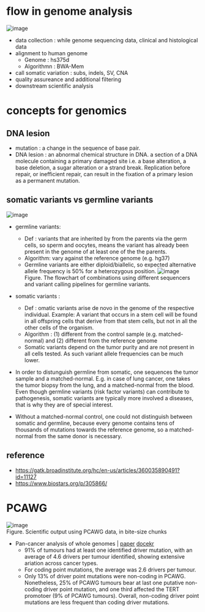 # flow in genome analysis
![image](https://user-images.githubusercontent.com/48517782/131243597-52de4494-f280-471d-8a0b-ac72d2eed6c9.png)
- data collection : while genome sequencing data, clinical and histological data
- alignment to human genome
  - Genome : hs375d
  - Algorithmn : BWA-Mem
- call somatic variation : subs, indels, SV, CNA
- quality assureance and additional filtering
- downstream scientific analysis

# concepts for genomics
## DNA lesion
- mutation : a change in the sequence of base pair.
- DNA lesion : an abnormal chemical structure in DNA. a section of a DNA molecule containing a primary damaged site i.e. a base alteration, a base deletion, a sugar alteration or a strand break. Replication before repair, or inefficient repair, can result in the fixation of a primary lesion as a permanent mutation.

## somatic variants vs germline variants
![image](https://user-images.githubusercontent.com/48517782/131243482-192bc141-fd2e-41c6-b782-265870b9fde0.png)
- germline variants: 
  - Def : variants that are inherited by from the parents via the germ cells, so sperm and oocytes, means the variant has already been present in the genome of at least one of the the parents. 
  - Algorithm: vary against the reference genome (e.g. hg37)
  - Germline variants are either diploid/biallelic, so expected alternative allele frequency is 50% for a heterozygous position.
  ![image](https://user-images.githubusercontent.com/48517782/131243719-9d38bd1a-17ca-4d73-9fdf-8259aa57cf9c.png)  
  Figure. The flowchart of combinations using different sequencers and variant calling pipelines for germline variants.

- somatic variants : 
  - Def : omatic variants arise de novo in the genome of the respective individual. Example: A variant that occurs in a stem cell will be found in all offspring cells that derive from that stem cells, but not in all the other cells of the organism.  
  - Algorithm : (1) different from the control sample (e.g. matched-normal) and (2) different from the reference genome
  - Somatic variants depend on the tumor purity and are not present in all cells tested. As such variant allele frequencies can be much lower.
- In order to distunguish germline from somatic, one sequences the tumor sample and a matched-normal. E.g. in case of lung cancer, one takes the tumor biopsy from the lung, and a matched-normal from the blood. Even though germline variants (risk factor variants) can contribute to pathogenesis, somatic variants are typically more involved a diseases, that is why they are of special interest.
- Without a matched-normal control, one could not distinguish between somatic and germline, because every genome contains tens of thousands of mutations towards the reference genome, so a matched-normal from the same donor is necessary. 
## reference
- https://gatk.broadinstitute.org/hc/en-us/articles/360035890491?id=11127
- https://www.biostars.org/p/305866/

# PCAWG 

![image](https://user-images.githubusercontent.com/48517782/131244392-91fe5eca-0afc-4028-9f16-5bf322c8ef40.png)  
Figure. Scientific output using PCAWG data, in bite-size chunks
- Pan-cancer analysis of whole genomes | [paper](https://www.nature.com/articles/s41586-020-1969-6) [docekr](https://dockstore.org/organizations/PCAWG/collections/PCAWG)
  - 91% of tumours had at least one identified driver mutation, with an average of 4.6 drivers per tumour identified, showing extensive ariation across cancer types.
  - For coding point mutations, the average was 2.6 drivers per tumour.
  - Only 13% of driver point mutations were non-coding in PCAWG. Nonetheless, 25% of PCAWG tumours bear at last one putative non-coding driver point mutation, and one third affected the TERT promotoer (9% of PCAWG tumours). Overall, non-coding driver point mutations are less frequent than coding driver mutations.
